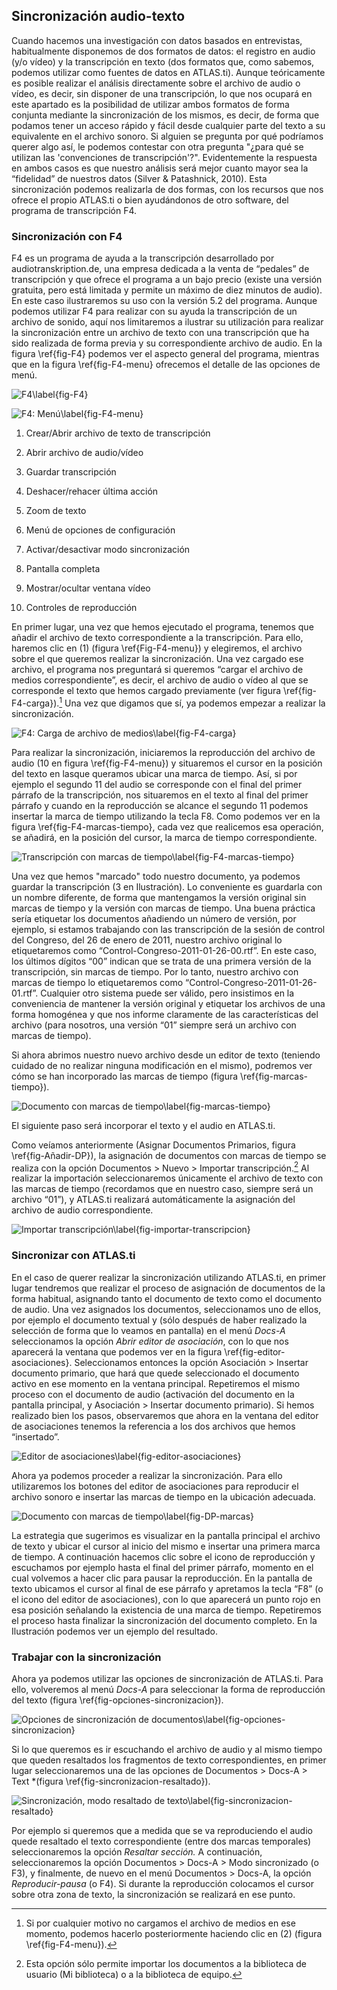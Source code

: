 ## Sincronización audio-texto

Cuando hacemos una investigación con datos basados en entrevistas, habitualmente disponemos de dos formatos de datos: el registro en audio (y/o vídeo) y la transcripción en texto (dos formatos que, como sabemos, podemos utilizar como fuentes de datos en ATLAS.ti). Aunque teóricamente es posible realizar el análisis directamente sobre el archivo de audio o vídeo, es decir, sin disponer de una transcripción, lo que nos ocupará en este apartado es la posibilidad de utilizar ambos formatos de forma conjunta mediante la sincronización de los mismos, es decir, de forma que podamos tener un acceso rápido y fácil desde cualquier parte del texto a su equivalente en el archivo sonoro. Si alguien se pregunta por qué podríamos querer algo así, le podemos contestar con otra pregunta "¿para qué se utilizan las 'convenciones de transcripción'?". Evidentemente la respuesta en ambos casos es que nuestro análisis será mejor cuanto mayor sea la “fidelidad” de nuestros datos (Silver & Patashnick, 2010). Esta sincronización podemos realizarla de dos formas, con los recursos que nos ofrece el propio ATLAS.ti o bien ayudándonos de otro software, del programa de transcripción F4.

### Sincronización con F4

F4 es un programa de ayuda a la transcripción desarrollado por audiotranskription.de, una empresa dedicada a la venta de “pedales” de transcripción y que ofrece el programa a un bajo precio (existe una versión gratuita, pero está limitada y permite un máximo de diez minutos de audio). En este caso ilustraremos su uso con la versión 5.2 del programa. Aunque podemos utilizar F4 para realizar con su ayuda la transcripción de un archivo de sonido, aquí nos limitaremos a ilustrar su utilización para realizar la sincronización entre un archivo de texto con una transcripción que ha sido realizada de forma previa y su correspondiente archivo de audio. En la figura \ref{fig-F4} podemos ver el aspecto general del programa, mientras que en la figura \ref{fig-F4-menu} ofrecemos el detalle de las opciones de menú.

![F4\label{fig-F4}](images/image-041.png)

![F4: Menú\label{fig-F4-menu}](images/image-042.png)

1. Crear/Abrir archivo de texto de transcripción

2. Abrir archivo de audio/vídeo

3. Guardar transcripción

4. Deshacer/rehacer última acción

5. Zoom de texto

6. Menú de opciones de configuración

7. Activar/desactivar modo sincronización

8. Pantalla completa

9. Mostrar/ocultar ventana vídeo

10. Controles de reproducción

En primer lugar, una vez que hemos ejecutado el programa, tenemos que añadir el archivo de texto correspondiente a la transcripción. Para ello, haremos clic en (1) (figura \ref{Fig-F4-menu}) y elegiremos, el archivo sobre el que queremos realizar la sincronización. Una vez cargado ese archivo, el programa nos preguntará si queremos “cargar el archivo de medios correspondiente”, es decir, el archivo de audio o vídeo al que se corresponde el texto que hemos cargado previamente (ver figura \ref{fig-F4-carga}).[^1] Una vez que digamos que sí, ya podemos empezar a realizar la sincronización.

![F4: Carga de archivo de medios\label{fig-F4-carga}](images/image-043.png)

Para realizar la sincronización, iniciaremos la reproducción del archivo de audio (10 en figura \ref{fig-F4-menu}) y situaremos el cursor en la posición del texto en lasque queramos ubicar una marca de tiempo. Así, si por ejemplo el segundo 11 del audio se corresponde con el final del primer párrafo de la transcripción, nos situaremos en el texto al final del primer párrafo y cuando en la reproducción se alcance el segundo 11 podemos insertar la marca de tiempo utilizando la tecla F8. Como podemos ver en la figura \ref{fig-F4-marcas-tiempo}, cada vez que realicemos esa operación, se añadirá, en la posición del cursor, la marca de tiempo correspondiente.

![Transcripción con marcas de tiempo\label{fig-F4-marcas-tiempo}](images/image-044.png)

Una vez que hemos "marcado" todo nuestro documento, ya podemos guardar la transcripción (3 en Ilustración). Lo conveniente es guardarla con un nombre diferente, de forma que mantengamos la versión original sin marcas de tiempo y la versión con marcas de tiempo. Una buena práctica sería etiquetar los documentos añadiendo un número de versión, por ejemplo, si estamos trabajando con las transcripción de la sesión de control del Congreso, del 26 de enero de 2011, nuestro archivo original lo etiquetaremos como “Control-Congreso-2011-01-26-00.rtf”. En este caso, los últimos dígitos “00” indican que se trata de una primera versión de la transcripción, sin marcas de tiempo. Por lo tanto, nuestro archivo con marcas de tiempo lo etiquetaremos como “Control-Congreso-2011-01-26-01.rtf”. Cualquier otro sistema puede ser válido, pero insistimos en la conveniencia de mantener la versión original y etiquetar los archivos de una forma homogénea y que nos informe claramente de las características del archivo (para nosotros, una versión “01” siempre será un archivo con marcas de tiempo).

Si ahora abrimos nuestro nuevo archivo desde un editor de texto (teniendo cuidado de no realizar ninguna modificación en el mismo), podremos ver cómo se han incorporado las marcas de tiempo (figura \ref{fig-marcas-tiempo}).

![Documento con marcas de tiempo\label{fig-marcas-tiempo}](images/image-045.png)

El siguiente paso será incorporar el texto y el audio en ATLAS.ti.

Como veíamos anteriormente (Asignar Documentos Primarios, figura \ref{fig-Añadir-DP}), la asignación de documentos con marcas de tiempo se realiza con la opción Documentos &gt; Nuevo &gt; Importar transcripción.[^2] Al realizar la importación seleccionaremos únicamente el archivo de texto con las marcas de tiempo (recordamos que en nuestro caso, siempre será un archivo “01”), y ATLAS.ti realizará automáticamente la asignación del archivo de audio correspondiente.

![Importar transcripción\label{fig-importar-transcripcion}](images/image-046.png)

### Sincronizar con **ATLAS.ti**

En el caso de querer realizar la sincronización utilizando ATLAS.ti, en primer lugar tendremos que realizar el proceso de asignación de documentos de la forma habitual, asignando tanto el documento de texto como el documento de audio. Una vez asignados los documentos, seleccionamos uno de ellos, por ejemplo el documento textual y (sólo después de haber realizado la selección de forma que lo veamos en pantalla) en el menú *Docs-A* seleccionamos la opción *Abrir editor de asociación*, con lo que nos aparecerá la ventana que podemos ver en la figura \ref{fig-editor-asociaciones}. Seleccionamos entonces la opción Asociación &gt; Insertar documento primario, que hará que quede seleccionado el documento activo en ese momento en la ventana principal. Repetiremos el mismo proceso con el documento de audio (activación del documento en la pantalla principal, y Asociación &gt; Insertar documento primario). Si hemos realizado bien los pasos, observaremos que ahora en la ventana del editor de asociaciones tenemos la referencia a los dos archivos que hemos “insertado”.

![Editor de asociaciones\label{fig-editor-asociaciones}](images/image-047.png)

Ahora ya podemos proceder a realizar la sincronización. Para ello utilizaremos los botones del editor de asociaciones para reproducir el archivo sonoro e insertar las marcas de tiempo en la ubicación adecuada.

![Documento con marcas de tiempo\label{fig-DP-marcas}](images/image-048.png)

La estrategia que sugerimos es visualizar en la pantalla principal el archivo de texto y ubicar el cursor al inicio del mismo e insertar una primera marca de tiempo. A continuación hacemos clic sobre el icono de reproducción y escuchamos por ejemplo hasta el final del primer párrafo, momento en el cual volvemos a hacer clic para pausar la reproducción. En la pantalla de texto ubicamos el cursor al final de ese párrafo y apretamos la tecla “F8” (o el icono del editor de asociaciones), con lo que aparecerá un punto rojo en esa posición señalando la existencia de una marca de tiempo. Repetiremos el proceso hasta finalizar la sincronización del documento completo. En la Ilustración podemos ver un ejemplo del resultado.

### Trabajar con la sincronización

Ahora ya podemos utilizar las opciones de sincronización de ATLAS.ti. Para ello, volveremos al menú *Docs-A* para seleccionar la forma de reproducción del texto (figura \ref{fig-opciones-sincronizacion}).

![Opciones de sincronización de documentos\label{fig-opciones-sincronizacion}](images/image-049.png)

Si lo que queremos es ir escuchando el archivo de audio y al mismo tiempo que queden resaltados los fragmentos de texto correspondientes, en primer lugar seleccionaremos una de las opciones de Documentos &gt; Docs-A &gt; Text *(figura \ref{fig-sincronizacion-resaltado}).

![Sincronización, modo resaltado de texto\label{fig-sincronizacion-resaltado}](images/image-050.png)

Por ejemplo si queremos que a medida que se va reproduciendo el audio quede resaltado el texto correspondiente (entre dos marcas temporales) seleccionaremos la opción *Resaltar sección.* A continuación, seleccionaremos la opción Documentos &gt; Docs-A &gt; Modo sincronizado (o F3), y finalmente, de nuevo en el menú Documentos &gt; Docs-A, la opción *Reproducir-pausa* (o F4). Si durante la reproducción colocamos el cursor sobre otra zona de texto, la sincronización se realizará en ese punto.

[^1]: Si por cualquier motivo no cargamos el archivo de medios en ese momento, podemos hacerlo posteriormente haciendo clic en (2) (figura \ref{fig-F4-menu}).

[^2]: Esta opción sólo permite importar los documentos a la biblioteca de usuario (Mi biblioteca) o a la biblioteca de equipo.

